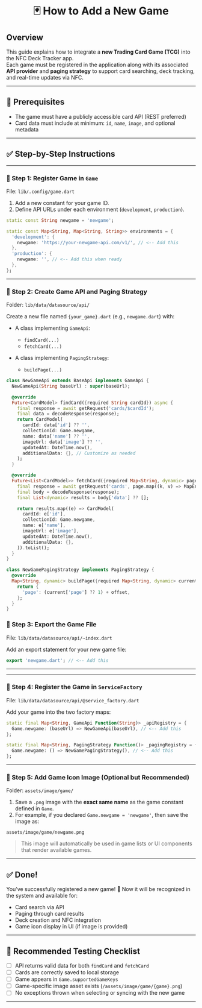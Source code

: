 <h1 align="center">🃏 How to Add a New Game</h1>

## Overview

This guide explains how to integrate a **new Trading Card Game (TCG)** into the NFC Deck Tracker app.  
Each game must be registered in the application along with its associated **API provider** and **paging strategy** to support card searching, deck tracking, and real-time updates via NFC.

---

## 📌 Prerequisites

- The game must have a publicly accessible card API (REST preferred)
- Card data must include at minimum: `id`, `name`, `image`, and optional metadata

---

## ✅ Step-by-Step Instructions

---

### 🔹 Step 1: Register Game in `Game`

File: `lib/.config/game.dart`

1. Add a new constant for your game ID.
2. Define API URLs under each environment (`development`, `production`).

```dart
static const String newgame = 'newgame';

static const Map<String, Map<String, String>> environments = {
  'development': {
    newgame: 'https://your-newgame-api.com/v1/', // <-- Add this
  },
  'production': {
    newgame: '', // <-- Add this when ready
  },
};
````

---

### 🔹 Step 2: Create Game API and Paging Strategy

Folder: `lib/data/datasource/api/`

Create a new file named `{your_game}.dart` (e.g., `newgame.dart`) with:

* A class implementing `GameApi`:

  * `findCard(...)`
  * `fetchCard(...)`

* A class implementing `PagingStrategy`:

  * `buildPage(...)`

```dart
class NewGameApi extends BaseApi implements GameApi {
  NewGameApi(String baseUrl) : super(baseUrl);

  @override
  Future<CardModel> findCard({required String cardId}) async {
    final response = await getRequest('cards/$cardId');
    final data = decodeResponse(response);
    return CardModel(
      cardId: data['id'] ?? '',
      collectionId: Game.newgame,
      name: data['name'] ?? '',
      imageUrl: data['image'] ?? '',
      updatedAt: DateTime.now(),
      additionalData: {}, // Customize as needed
    );
  }

  @override
  Future<List<CardModel>> fetchCard({required Map<String, dynamic> page}) async {
    final response = await getRequest('cards', page.map((k, v) => MapEntry(k, v.toString())));
    final body = decodeResponse(response);
    final List<dynamic> results = body['data'] ?? [];

    return results.map((e) => CardModel(
      cardId: e['id'],
      collectionId: Game.newgame,
      name: e['name'],
      imageUrl: e['image'],
      updatedAt: DateTime.now(),
      additionalData: {},
    )).toList();
  }
}

class NewGamePagingStrategy implements PagingStrategy {
  @override
  Map<String, dynamic> buildPage({required Map<String, dynamic> current, required int offset}) {
    return {
      'page': (current['page'] ?? 1) + offset,
    };
  }
}
```

### 🔹 Step 3: Export the Game File

File: `lib/data/datasource/api/~index.dart`

Add an export statement for your new game file:

```dart
export 'newgame.dart'; // <-- Add this
```

---

---

### 🔹 Step 4: Register the Game in `ServiceFactory`

File: `lib/data/datasource/api/@service_factory.dart`

Add your game into the two factory maps:

```dart
static final Map<String, GameApi Function(String)> _apiRegistry = {
  Game.newgame: (baseUrl) => NewGameApi(baseUrl), // <-- Add this
};

static final Map<String, PagingStrategy Function()> _pagingRegistry = {
  Game.newgame: () => NewGamePagingStrategy(), // <-- Add this
};
```

---

### 🔹 Step 5: Add Game Icon Image (Optional but Recommended)

Folder: `assets/image/game/`

1. Save a `.png` image with the **exact same name** as the game constant defined in `Game`.
2. For example, if you declared `Game.newgame = 'newgame'`, then save the image as:

```
assets/image/game/newgame.png
```

> This image will automatically be used in game lists or UI components that render available games.

---

## ✅ Done!

You’ve successfully registered a new game! 🎉
Now it will be recognized in the system and available for:

* Card search via API
* Paging through card results
* Deck creation and NFC integration
* Game icon display in UI (if image is provided)

---

## 🧪 Recommended Testing Checklist

* [ ] API returns valid data for both `findCard` and `fetchCard`
* [ ] Cards are correctly saved to local storage
* [ ] Game appears in `Game.supportedGameKeys`
* [ ] Game-specific image asset exists (`/assets/image/game/{game}.png`)
* [ ] No exceptions thrown when selecting or syncing with the new game

---

